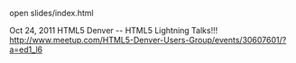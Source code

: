 open slides/index.html

Oct 24, 2011
HTML5 Denver -- HTML5 Lightning Talks!!!
http://www.meetup.com/HTML5-Denver-Users-Group/events/30607601/?a=ed1_l6
